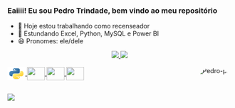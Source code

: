 ### Eaiiii! Eu sou Pedro Trindade, bem vindo ao meu repositório

- 🔭 Hoje estou trabalhando como recenseador
- 🌱 Estundando Excel, Python, MySQL e Power BI
- 😄 Pronomes: ele/dele

<div align="center">
  <a href="https://github.com/ttpepeu">
  <img height="180em" src="https://github-readme-stats.vercel.app/api?username=ttpepeu&show_icons=true&theme=tokyonight&include_all_commits=true&count_private=true"/>
  <img height="180em" src="https://github-readme-stats.vercel.app/api/top-langs/?username=ttpepeu&layout=compact&langs_count=7&theme=tokyonight"/>
</div>
<div style="display: inline_block"><br>
  <img align="center" alt="Pedro-Python" height="30" width="40" src="https://raw.githubusercontent.com/devicons/devicon/master/icons/python/python-original.svg">
  <img align="center" height="30" width="40" src="https://cdn.jsdelivr.net/gh/devicons/devicon/icons/mysql/mysql-plain.svg" />
  <img align="center" height="30" width="40" src="https://cdn.jsdelivr.net/gh/devicons/devicon/icons/figma/figma-original.svg" /> 
  <img align="center" height="30" width="40" src="https://cdn.jsdelivr.net/gh/devicons/devicon/icons/git/git-original.svg" />
  <img align="right" alt="Pedro-pic" height="150" style="border-radius:50px;" src="https://cdn.discordapp.com/attachments/538424260696473611/1041710647462858772/GarfieldSmilingGIF.gif">
</div>

## 

<div> 
  <a href="https://www.linkedin.com/in/ttpepeu" target="_blank"><img src="https://img.shields.io/badge/-LinkedIn-%230077B5?style=for-the-badge&logo=linkedin&logoColor=white" target="_blank"></a> 
</div>
